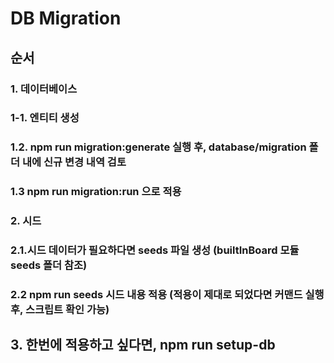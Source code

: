 # DB Migration 

## 순서

### 1. 데이터베이스

### 1-1. 엔티티 생성

### 1.2. npm run migration:generate 실행 후, database/migration 폴더 내에 신규 변경 내역 검토

### 1.3 npm run migration:run 으로 적용

### 2. 시드

### 2.1.시드 데이터가 필요하다면 seeds 파일 생성 (builtInBoard 모듈 seeds 폴더 참조)

### 2.2 npm run seeds 시드 내용 적용 (적용이 제대로 되었다면 커맨드 실행 후, 스크립트 확인 가능)

## 3. 한번에 적용하고 싶다면, npm run setup-db